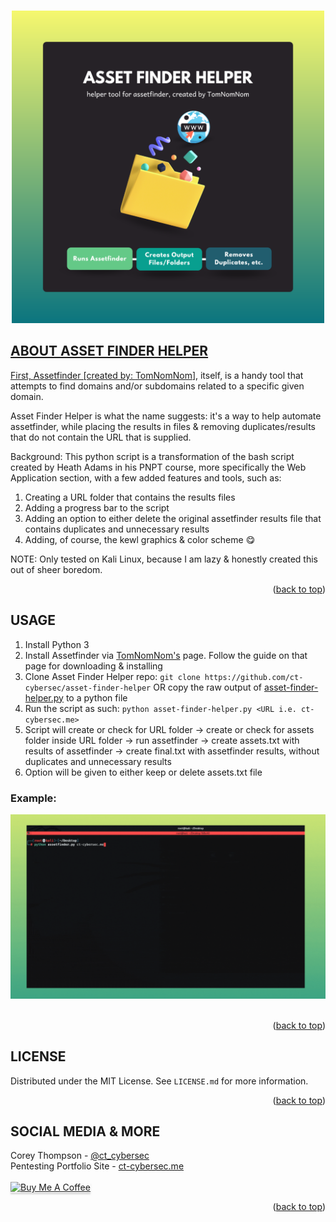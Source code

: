 <a name="readme-top"></a>

<!-- PROJECT SHIELDS 
[![Contributors][contributors-shield]][contributors-url]
[![Forks][forks-shield]][forks-url]
[![Stargazers][stars-shield]][stars-url]
[![Issues][issues-shield]][issues-url]
[![MIT License][license-shield]][license-url]
[![LinkedIn][linkedin-shield]][linkedin-url]
-->

<!-- PROJECT LOGO -->
<br />
<div align="center">
  <a href="https://github.com/ct-cybersec/asset-finder-helper">
    <img src="images/asset-finder-help.png" alt="Logo" width="500" height="500">
</div>

<!-- ABOUT THE PROJECT -->
## ABOUT ASSET FINDER HELPER

First, Assetfinder [created by: [TomNomNom](https://github.com/tomnomnom/assetfinder)], itself, is a handy tool that attempts to find domains and/or subdomains related to a specific given domain.

Asset Finder Helper is what the name suggests: it's a way to help automate assetfinder, while placing the results in files & removing duplicates/results that do not contain the URL that is supplied.

Background: This python script is a transformation of the bash script created by Heath Adams in his PNPT course, more specifically the Web Application section, with a few added features and tools, such as:
1. Creating a URL folder that contains the results files
2. Adding a progress bar to the script
3. Adding an option to either delete the original assetfinder results file that contains duplicates and unnecessary results
4. Adding, of course, the kewl graphics & color scheme 😋

NOTE: Only tested on Kali Linux, because I am lazy & honestly created this out of sheer boredom.

<p align="right">(<a href="#readme-top">back to top</a>)</p>

<!-- USAGE EXAMPLES -->
## USAGE
1. Install Python 3
2. Install Assetfinder via [TomNomNom's](https://github.com/tomnomnom/assetfinder) page. Follow the guide on that page for downloading & installing
3. Clone Asset Finder Helper repo: `git clone https://github.com/ct-cybersec/asset-finder-helper` OR copy the raw output of [asset-finder-helper.py](https://raw.githubusercontent.com/ct-cybersec/asset-finder-helper/main/asset-finder-helper.py) to a python file
2. Run the script as such: `python asset-finder-helper.py <URL i.e. ct-cybersec.me>`
3. Script will create or check for URL folder -> create or check for assets folder inside URL folder -> run assetfinder -> create assets.txt with results of assetfinder -> create final.txt with assetfinder results, without duplicates and unnecessary results
4. Option will be given to either keep or delete assets.txt file

### Example:
<div align="center">
  <a href="https://github.com/ct-cybersec/asset-finder-helper">
    <img src="images/asset-finder-help-gif2.gif" alt="Gif">
  </a>
</div>
</br>

<p align="right">(<a href="#readme-top">back to top</a>)</p>

<!-- LICENSE -->
## LICENSE

Distributed under the MIT License. See `LICENSE.md` for more information.

<p align="right">(<a href="#readme-top">back to top</a>)</p>


<!-- PENTESTING PORTFOLIO SITE -->
## SOCIAL MEDIA & MORE

Corey Thompson - [@ct_cybersec](https://twitter.com/ct_cybersec)<br />
Pentesting Portfolio Site - [ct-cybersec.me](https://ct-cybersec.me)<br /><br />
<a href="https://www.buymeacoffee.com/ctcybersec" target="_blank"><img src="https://www.buymeacoffee.com/assets/img/custom_images/orange_img.png" alt="Buy Me A Coffee" style="height: 41px !important;width: 174px !important;box-shadow: 0px 3px 2px 0px rgba(190, 190, 190, 0.5) !important;-webkit-box-shadow: 0px 3px 2px 0px rgba(190, 190, 190, 0.5) !important;" ></a>

<p align="right">(<a href="#readme-top">back to top</a>)</p>


<!-- MARKDOWN LINKS & IMAGES -->
<!-- https://www.markdownguide.org/basic-syntax/#reference-style-links -->
[contributors-shield]: https://img.shields.io/github/contributors/othneildrew/Best-README-Template.svg?style=for-the-badge
[contributors-url]: https://github.com/ct-cybersec/password-generator/graphs/contributors
[forks-shield]: https://img.shields.io/github/forks/othneildrew/Best-README-Template.svg?style=for-the-badge
[forks-url]: https://github.com/ct-cybersec/password-generator/network/members
[stars-shield]: https://img.shields.io/github/stars/othneildrew/Best-README-Template.svg?style=for-the-badge
[stars-url]: https://github.com/ct-cybersec/password-generator/stargazers
[issues-shield]: https://img.shields.io/github/issues/othneildrew/Best-README-Template.svg?style=for-the-badge
[issues-url]: https://github.com/ct-cybersec/password-generator/issues
[license-shield]: https://img.shields.io/github/license/othneildrew/Best-README-Template.svg?style=for-the-badge
[license-url]: https://github.com/ct-cybersec/password-generator/blob/main/LICENSE
[linkedin-shield]: https://img.shields.io/badge/-LinkedIn-black.svg?style=for-the-badge&logo=linkedin&colorB=555
[linkedin-url]: https://www.linkedin.com/in/coreythompson42/
[product-screenshot]: images/asset-finder-help-gif.gif
[Next.js]: https://img.shields.io/badge/next.js-000000?style=for-the-badge&logo=nextdotjs&logoColor=white
[Next-url]: https://nextjs.org/
[React.js]: https://img.shields.io/badge/React-20232A?style=for-the-badge&logo=react&logoColor=61DAFB
[React-url]: https://reactjs.org/
[Vue.js]: https://img.shields.io/badge/Vue.js-35495E?style=for-the-badge&logo=vuedotjs&logoColor=4FC08D
[Vue-url]: https://vuejs.org/
[Angular.io]: https://img.shields.io/badge/Angular-DD0031?style=for-the-badge&logo=angular&logoColor=white
[Angular-url]: https://angular.io/
[Svelte.dev]: https://img.shields.io/badge/Svelte-4A4A55?style=for-the-badge&logo=svelte&logoColor=FF3E00
[Svelte-url]: https://svelte.dev/
[Laravel.com]: https://img.shields.io/badge/Laravel-FF2D20?style=for-the-badge&logo=laravel&logoColor=white
[Laravel-url]: https://laravel.com
[Bootstrap.com]: https://img.shields.io/badge/Bootstrap-563D7C?style=for-the-badge&logo=bootstrap&logoColor=white
[Bootstrap-url]: https://getbootstrap.com
[JQuery.com]: https://img.shields.io/badge/jQuery-0769AD?style=for-the-badge&logo=jquery&logoColor=white
[JQuery-url]: https://jquery.com 
